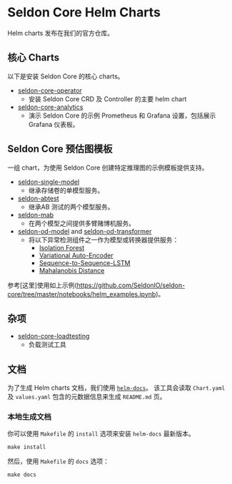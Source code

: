 # Seldon Core Helm Charts

Helm charts 发布在我们的官方仓库。

## 核心 Charts

以下是安装 Seldon Core 的核心 charts。

 * [seldon-core-operator](https://docs.seldon.io/projects/seldon-core/en/latest/charts/seldon-core-operator.html)
   * 安装 Seldon Core CRD 及 Controller 的主要 helm chart
 * [seldon-core-analytics](https://docs.seldon.io/projects/seldon-core/en/latest/charts/seldon-core-analytics.html)
   * 演示 Seldon Core 的示例 Prometheus 和 Grafana 设置，包括展示 Grafana 仪表板。


## Seldon Core 预估图模板

一组 chart，为使用 Seldon Core 创建特定推理图的示例模板提供支持。

 * [seldon-single-model](https://docs.seldon.io/projects/seldon-core/en/latest/charts/seldon-single-model.html)
   * 继承存储卷的单模型服务。
 * [seldon-abtest](https://docs.seldon.io/projects/seldon-core/en/latest/charts/seldon-abtest.html)
   * 继承AB 测试的两个模型服务。
 * [seldon-mab](https://docs.seldon.io/projects/seldon-core/en/latest/charts/seldon-mab.html)
   * 在两个模型之间提供多臂赌博机服务。
 * [seldon-od-model](https://docs.seldon.io/projects/seldon-core/en/latest/charts/seldon-od-model.html) and [seldon-od-transformer](https://docs.seldon.io/projects/seldon-core/en/latest/charts/seldon-od-transformer.html)
   * 将以下异常检测组件之一作为模型或转换器提供服务：
     * [Isolation Forest](https://github.com/SeldonIO/seldon-core/tree/master/components/outlier-detection/isolation-forest)
     * [Variational Auto-Encoder](https://github.com/SeldonIO/seldon-core/tree/master/components/outlier-detection/vae)
     * [Sequence-to-Sequence-LSTM](https://github.com/SeldonIO/seldon-core/tree/master/components/outlier-detection/seq2seq-lstm)
     * [Mahalanobis Distance](https://github.com/SeldonIO/seldon-core/tree/master/components/outlier-detection/mahalanobis)

参考[这里]使用如上示例(https://github.com/SeldonIO/seldon-core/tree/master/notebooks/helm_examples.ipynb)。

## 杂项

 * [seldon-core-loadtesting](https://docs.seldon.io/projects/seldon-core/en/latest/charts/seldon-core-loadtesting.html)
   * 负载测试工具

## 文档

为了生成 Helm charts 文档，我们使用 [`helm-docs`](https://github.com/norwoodj/helm-docs)。
该工具会读取 `Chart.yaml` 及 `values.yaml` 包含的元数据信息来生成 `README.md` 页。

### 本地生成文档

你可以使用 `Makefile` 的 `install` 选项来安装 `helm-docs` 最新版本。

```shell
make install
```

然后，使用 `Makefile` 的 `docs` 选项：

```shell
make docs
```
